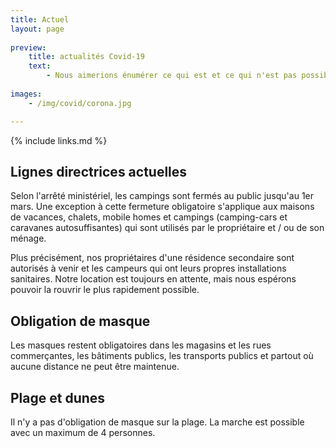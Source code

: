 ```yaml
---
title: Actuel
layout: page
    
preview:
    title: actualités Covid-19
    text:
        - Nous aimerions énumérer ce qui est et ce qui n'est pas possible pour le moment, ainsi que toutes nos précautions et directives.
        
images: 
    - /img/covid/corona.jpg

---
```


{% include links.md %}

## Lignes directrices actuelles

Selon l'arrêté ministériel, les campings sont fermés au public jusqu'au 1er mars. Une exception à cette fermeture obligatoire s'applique aux maisons de vacances, chalets, mobile homes et campings (camping-cars et caravanes autosuffisantes) qui sont utilisés par le propriétaire et / ou de son ménage.

Plus précisément, nos propriétaires d'une résidence secondaire sont autorisés à venir et les campeurs qui ont leurs propres installations sanitaires. Notre location est toujours en attente, mais nous espérons pouvoir la rouvrir le plus rapidement possible.

## Obligation de masque

Les masques restent obligatoires dans les magasins et les rues commerçantes, les bâtiments publics, les transports publics et partout où aucune distance ne peut être maintenue.

## Plage et dunes

Il n'y a pas d'obligation de masque sur la plage. La marche est possible avec un maximum de 4 personnes.